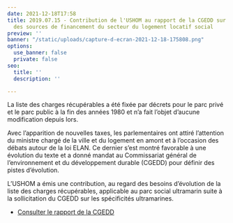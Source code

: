 ```yaml
---
date: 2021-12-18T17:58
title: 2019.07.15 - Contribution de l'USHOM au rapport de la CGEDD sur la diversification
  des sources de financement du secteur du logement locatif social
preview: ''
banner: "/static/uploads/capture-d-ecran-2021-12-18-175808.png"
options:
  use_banner: false
  private: false
seo:
  title: ''
  description: ''

---
```

La liste des charges récupérables a été fixée par décrets pour le parc privé et le parc public à la fin des années 1980 et n’a fait l’objet d’aucune modification depuis lors.

Avec l’apparition de nouvelles taxes, les parlementaires ont attiré l’attention du ministre chargé de la ville et du logement en amont et à l’occasion des débats autour de la loi ELAN. Ce dernier s’est montré favorable à une évolution du texte et a donné mandat au Commissariat général de l’environnement et du développement durable (CGEDD) pour définir des pistes d’évolution.

L’USHOM a émis une contribution, au regard des besoins d’évolution de la liste des charges récupérables, applicable au parc social ultramarin suite à la sollicitation du CGEDD sur les spécificités ultramarines.

* [Consulter le rapport de la CGEDD ](https://www.igf.finances.gouv.fr/files/live/sites/igf/files/contributed/IGF%20internet/2.RapportsPublics/2019/2019-M-012-03_Logement%20social_version-publiable.pdf)